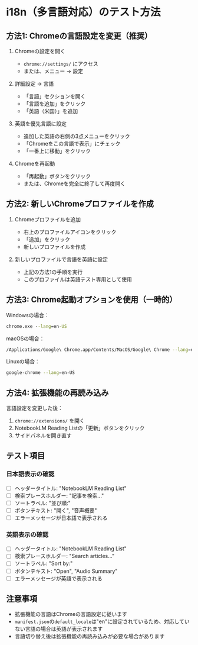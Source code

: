 # i18n（多言語対応）のテスト方法

## 方法1: Chromeの言語設定を変更（推奨）

1. Chromeの設定を開く
   - `chrome://settings/` にアクセス
   - または、メニュー → 設定

2. 詳細設定 → 言語
   - 「言語」セクションを開く
   - 「言語を追加」をクリック
   - 「英語（米国）」を追加

3. 英語を優先言語に設定
   - 追加した英語の右側の3点メニューをクリック
   - 「Chromeをこの言語で表示」にチェック
   - 「一番上に移動」をクリック

4. Chromeを再起動
   - 「再起動」ボタンをクリック
   - または、Chromeを完全に終了して再度開く

## 方法2: 新しいChromeプロファイルを作成

1. Chromeプロファイルを追加
   - 右上のプロファイルアイコンをクリック
   - 「追加」をクリック
   - 新しいプロファイルを作成

2. 新しいプロファイルで言語を英語に設定
   - 上記の方法1の手順を実行
   - このプロファイルは英語テスト専用として使用

## 方法3: Chrome起動オプションを使用（一時的）

Windowsの場合：
```cmd
chrome.exe --lang=en-US
```

macOSの場合：
```bash
/Applications/Google\ Chrome.app/Contents/MacOS/Google\ Chrome --lang=en-US
```

Linuxの場合：
```bash
google-chrome --lang=en-US
```

## 方法4: 拡張機能の再読み込み

言語設定を変更した後：
1. `chrome://extensions/` を開く
2. NotebookLM Reading Listの「更新」ボタンをクリック
3. サイドパネルを開き直す

## テスト項目

### 日本語表示の確認
- [ ] ヘッダータイトル: "NotebookLM Reading List"
- [ ] 検索プレースホルダー: "記事を検索..."
- [ ] ソートラベル: "並び順:"
- [ ] ボタンテキスト: "開く", "音声概要"
- [ ] エラーメッセージが日本語で表示される

### 英語表示の確認
- [ ] ヘッダータイトル: "NotebookLM Reading List"
- [ ] 検索プレースホルダー: "Search articles..."
- [ ] ソートラベル: "Sort by:"
- [ ] ボタンテキスト: "Open", "Audio Summary"
- [ ] エラーメッセージが英語で表示される

## 注意事項

- 拡張機能の言語はChromeの言語設定に従います
- `manifest.json`の`default_locale`は"en"に設定されているため、対応していない言語の場合は英語が表示されます
- 言語切り替え後は拡張機能の再読み込みが必要な場合があります